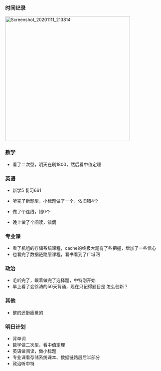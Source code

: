 ### 时间记录

<img src="https://raw.githubusercontent.com/Kong-PR/Typora-picture/master/img/Screenshot_20201111_213814.jpg" alt="Screenshot_20201111_213814" width=400 />

### 数学

- 看了二次型，明天在刷1800，然后看中值定理

### 英语

- 新学5 复习661

- 听完了新题型，小标题做了一个，依旧错4个
- 做了个连线，错0个
- 晚上做了个阅读，错俩

### 专业课

- 看了机组的存储系统课程，cache的终极大题有了些把握，增加了一些信心
- 也看完了数据链路层课程，看书看到了广域网

### 政治

- 毛听完了，跟着做完了选择题，中特刚开始
- 早上看了会徐涛的50天背诵，现在只记得题目是  怎么创新？

### 其他

- 整的还挺疲惫的

### 明日计划

- 背单词
- 数学做二次型，看中值定理
- 英语做阅读，做小标题
- 专业课看存储系统课本、数据链路层后半部分
- 政治听中特